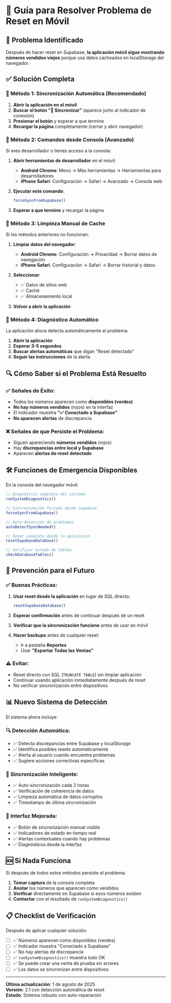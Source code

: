 # 📱 Guía para Resolver Problema de Reset en Móvil

## 🚨 Problema Identificado
Después de hacer reset en Supabase, **la aplicación móvil sigue mostrando números vendidos viejos** porque usa datos cacheados en localStorage del navegador.

## ✅ Solución Completa

### 🔧 **Método 1: Sincronización Automática (Recomendado)**

1. **Abrir la aplicación en el móvil**
2. **Buscar el botón "🔄 Sincronizar"** (aparece junto al indicador de conexión)
3. **Presionar el botón** y esperar a que termine
4. **Recargar la página** completamente (cerrar y abrir navegador)

### 🔧 **Método 2: Comandos desde Consola (Avanzado)**

Si eres desarrollador o tienes acceso a la consola:

1. **Abrir herramientas de desarrollador** en el móvil:
   - **Android Chrome**: Menú → Más herramientas → Herramientas para desarrolladores
   - **iPhone Safari**: Configuración → Safari → Avanzado → Consola web
   
2. **Ejecutar este comando**:
   ```javascript
   forceSyncFromSupabase()
   ```

3. **Esperar a que termine** y recargar la página

### 🔧 **Método 3: Limpieza Manual de Cache**

Si los métodos anteriores no funcionan:

1. **Limpiar datos del navegador**:
   - **Android Chrome**: Configuración → Privacidad → Borrar datos de navegación
   - **iPhone Safari**: Configuración → Safari → Borrar historial y datos

2. **Seleccionar**:
   - ✅ Datos de sitios web
   - ✅ Caché
   - ✅ Almacenamiento local

3. **Volver a abrir la aplicación**

### 🔧 **Método 4: Diagnóstico Automático**

La aplicación ahora detecta automáticamente el problema:

1. **Abrir la aplicación**
2. **Esperar 3-5 segundos** 
3. **Buscar alertas automáticas** que digan "Reset detectado"
4. **Seguir las instrucciones** de la alerta

## 🔍 Cómo Saber si el Problema Está Resuelto

### ✅ **Señales de Éxito:**
- Todos los números aparecen como **disponibles (verdes)**
- **No hay números vendidos** (rojos) en la interfaz
- El indicador muestra **"✅ Conectado a Supabase"**
- **No aparecen alertas** de discrepancia

### ❌ **Señales de que Persiste el Problema:**
- Siguen apareciendo **números vendidos** (rojos)
- Hay **discrepancias entre local y Supabase**
- Aparecen **alertas de reset detectado**

## 🛠️ Funciones de Emergencia Disponibles

En la consola del navegador móvil:

```javascript
// Diagnóstico completo del sistema
runSystemDiagnostics()

// Sincronización forzada desde Supabase
forceSyncFromSupabase()

// Auto-detección de problemas
autoDetectSyncNeeded()

// Reset completo desde la aplicación
resetSupabaseDatabase()

// Verificar estado de tablas
checkDatabaseTables()
```

## 🎯 Prevención para el Futuro

### ✅ **Buenas Prácticas:**

1. **Usar reset desde la aplicación** en lugar de SQL directo:
   ```javascript
   resetSupabaseDatabase()
   ```

2. **Esperar confirmación** antes de continuar después de un reset

3. **Verificar que la sincronización funcione** antes de usar en móvil

4. **Hacer backups** antes de cualquier reset:
   - Ir a pestaña **Reportes**
   - Usar **"Exportar Todas las Ventas"**

### ⚠️ **Evitar:**
- Reset directo con SQL (`TRUNCATE TABLE`) sin limpiar aplicación
- Continuar usando aplicación inmediatamente después de reset
- No verificar sincronización entre dispositivos

## 📊 Nuevo Sistema de Detección

El sistema ahora incluye:

### 🔍 **Detección Automática:**
- ✅ Detecta discrepancias entre Supabase y localStorage
- ✅ Identifica posibles resets automáticamente  
- ✅ Alerta al usuario cuando encuentra problemas
- ✅ Sugiere acciones correctivas específicas

### 🔄 **Sincronización Inteligente:**
- ✅ Auto-sincronización cada 2 horas
- ✅ Verificación de coherencia de datos
- ✅ Limpieza automática de datos corruptos
- ✅ Timestamps de última sincronización

### 🎯 **Interfaz Mejorada:**
- ✅ Botón de sincronización manual visible
- ✅ Indicadores de estado en tiempo real
- ✅ Alertas contextuales cuando hay problemas
- ✅ Diagnósticos desde la interfaz

## 🆘 Si Nada Funciona

Si después de todos estos métodos persiste el problema:

1. **Tomar captura** de la consola completa
2. **Anotar** los números que aparecen como vendidos
3. **Verificar** directamente en Supabase si esos números existen
4. **Contactar** con el resultado de `runSystemDiagnostics()`

## 📋 Checklist de Verificación

Después de aplicar cualquier solución:

- [ ] ✅ Números aparecen como disponibles (verdes)
- [ ] ✅ Indicador muestra "Conectado a Supabase" 
- [ ] ✅ No hay alertas de discrepancia
- [ ] ✅ `runSystemDiagnostics()` muestra todo OK
- [ ] ✅ Se puede crear una venta de prueba sin errores
- [ ] ✅ Los datos se sincronizan entre dispositivos

---

**Última actualización**: 1 de agosto de 2025  
**Versión**: 2.1 con detección automática de reset  
**Estado**: Sistema robusto con auto-reparación
